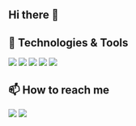 ## Hi there 👋

<!--
**alfredojoseneto/alfredojoseneto** is a ✨ _special_ ✨ repository because its `README.md` (this file) appears on your GitHub profile.

Here are some ideas to get you started:

- 🔭 I’m currently working on ...
- 🌱 I’m currently learning ...
- 👯 I’m looking to collaborate on ...
- 🤔 I’m looking for help with ...
- 💬 Ask me about ...
- 📫 How to reach me: ...
- 😄 Pronouns: ...
- ⚡ Fun fact: ...
-->


## 🔧 Technologies & Tools
![](https://img.shields.io/badge/OS-Linux-informational?style=flat&logo=linux&logoColor=white&color=4169E1)
![](https://img.shields.io/badge/Code-Python-informational?style=flat&logo=python&logoColor=white&color=4169E1)
![](https://img.shields.io/badge/Shell-Bash-informational?style=flat&logo=gnu-bash&logoColor=white&color=4169E1)
![](https://img.shields.io/badge/Tools-Docker-informational?style=flat&logo=docker&logoColor=white&color=4169E1)
![](https://img.shields.io/badge/Code-Java-informational?style=flat&logo=java&logoColor=white&color=4169E1)


## 📫 How to reach me
<div>
  <a href="https://www.linkedin.com/in/alfredojoseneto" target="_blank"><img src="https://img.shields.io/badge/-LinkedIn-%230077B5?style=for-the-badge&logo=linkedin&logoColor=white" target="_blank"></a>
  <a href="mailto:alfredojoseneto@gmail.com"><img src="https://img.shields.io/badge/Gmail-D14836?style=for-the-badge&logo=gmail&logoColor=white" target="_blank"></a>
</div>
